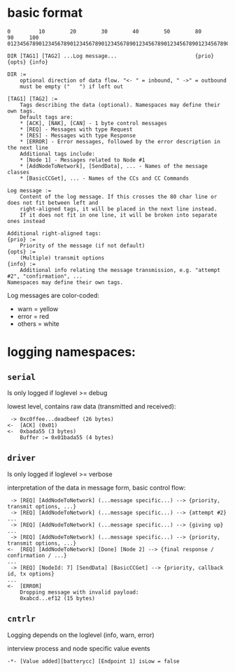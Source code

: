 # basic format

```
0         10        20        30        40        50        80        90     100
01234567890123456789012345678901234567890123456789012345678901234567890123456789

DIR [TAG1] [TAG2] ...Log message...                         {prio} {opts} {info}

DIR :=
	optional direction of data flow. "<- " = inbound, " ->" = outbound
	must be empty ("   ") if left out

[TAG1] [TAG2] :=
	Tags describing the data (optional). Namespaces may define their own tags.
	Default tags are:
	* [ACK], [NAK], [CAN] - 1 byte control messages
	* [REQ] - Messages with type Request
	* [RES] - Messages with type Response
	* [ERROR] - Error messages, followed by the error description in the next line
	Additional tags include:
	* [Node 1] - Messages related to Node #1
	* [AddNodeToNetwork], [SendData], ... - Names of the message classes
	* [BasicCCGet], ... - Names of the CCs and CC Commands

Log message :=
	Content of the log message. If this crosses the 80 char line or does not fit between left and
	right-aligned tags, it will be placed in the next line instead.
	If it does not fit in one line, it will be broken into separate ones instead

Additional right-aligned tags:
{prio} :=
	Priority of the message (if not default)
{opts} :=
	(Multiple) transmit options
{info} :=
	Additional info relating the message transmission, e.g. "attempt #2", "confirmation", ...
Namespaces may define their own tags.
```

Log messages are color-coded:

-   warn = yellow
-   error = red
-   others = white

# logging namespaces:

## `serial`

Is only logged if loglevel >= debug

lowest level, contains raw data (transmitted and received):

```
 -> 0xc0ffee...deadbeef (26 bytes)
<-  [ACK] (0x01)
<-  0xbada55 (3 bytes)
    Buffer := 0x01bada55 (4 bytes)
```

## `driver`

Is only logged if loglevel >= verbose

interpretation of the data in message form, basic control flow:

```
 -> [REQ] [AddNodeToNetwork] (...message specific...) --> {priority, transmit options, ...}
 -> [REQ] [AddNodeToNetwork] (...message specific...) --> {attempt #2}
...
 -> [REQ] [AddNodeToNetwork] (...message specific...) --> {giving up}
...
 -> [REQ] [AddNodeToNetwork] (...message specific...) --> {priority, transmit options, ...}
<-  [REQ] [AddNodeToNetwork] [Done] [Node 2] --> {final response / confirmation / ...}
...
 -> [REQ] [NodeId: 7] [SendData] [BasicCCGet] --> {priority, callback id, tx options}
...
<-  [ERROR]
    Dropping message with invalid payload:
    0xabcd...ef12 (15 bytes)
```

## `cntrlr`

Logging depends on the loglevel (info, warn, error)

interview process and node specific value events

```
-*- [Value added][batterycc] [Endpoint 1] isLow = false
```
